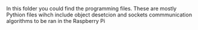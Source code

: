 In this folder you could find the programming files. These are mostly Pythion files
wihch include object desetcion and sockets commmunication algorithms to be ran in
the Raspberry Pi
